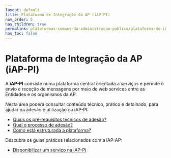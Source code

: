 ```yaml
---
layout: default
title: Plataforma de Integração da AP (iAP-PI)
nav_order: 5
has_children: true
permalink: plataformas-comuns-da-administracao-publica/plataforma-de-integracao-da-ap-iap-pi
has_toc: false
---
```


# Plataforma de Integração da AP (iAP-PI)

A **iAP-PI** consiste numa plataforma central orientada a serviços e permite o envio e receção de mensagens por meio de web services entre as Entidades e os organismos da AP.

Nesta área poderá consultar conteúdo técnico, prático e detalhado, para ajudar na adesão e utilização da iAP-PI:

- [Quais os pré-requisitos técnicos de adesão?](quais-os-pre-requisitos-tecnicos-de-adesao.md)
- [Qual o processo de adesão?](qual-o-processo-de-adesao.md)
- [Como está estruturada a plataforma?](como-esta-estruturada-a-plataforma.md)

Descubra os guias práticos relacionados com a iAP-AP:

- [Disponibilizar um serviço na iAP-PI](../../guias-praticos/disponibilizar-um-servico-na-iap-pi.md)

